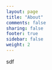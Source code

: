 ```yaml
---
layout: page
title: "About"
comments: false
sharing: false
footer: true
sidebar: false
weight: 2
---
```

sdf